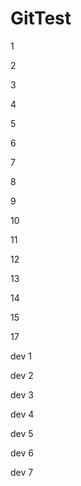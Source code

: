 # GitTest


1

2

3

4

5

6

7

8

9

10

11

12

13

14

15

17

dev 1

dev 2

dev 3

dev 4

dev 5

dev 6

dev 7
